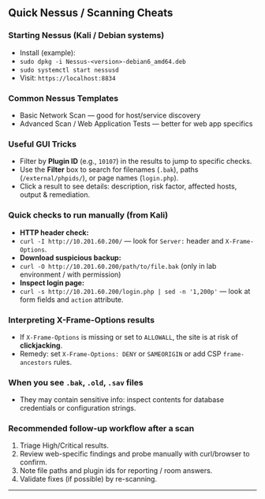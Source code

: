 

## Quick Nessus / Scanning Cheats


### Starting Nessus (Kali / Debian systems)
- Install (example):
- `sudo dpkg -i Nessus-<version>-debian6_amd64.deb`
- `sudo systemctl start nessusd`
- Visit: `https://localhost:8834`


### Common Nessus Templates
- Basic Network Scan — good for host/service discovery
- Advanced Scan / Web Application Tests — better for web app specifics


### Useful GUI Tricks
- Filter by **Plugin ID** (e.g., `10107`) in the results to jump to specific checks.
- Use the **Filter** box to search for filenames (`.bak`), paths (`/external/phpids/`), or page names (`login.php`).
- Click a result to see details: description, risk factor, affected hosts, output & remediation.


### Quick checks to run manually (from Kali)
- **HTTP header check:**
- `curl -I http://10.201.60.200/` — look for `Server:` header and `X-Frame-Options`.
- **Download suspicious backup:**
- `curl -O http://10.201.60.200/path/to/file.bak` (only in lab environment / with permission)
- **Inspect login page:**
- `curl -s http://10.201.60.200/login.php | sed -n '1,200p'` — look at form fields and `action` attribute.


### Interpreting X-Frame-Options results
- If `X-Frame-Options` is missing or set to `ALLOWALL`, the site is at risk of **clickjacking**.
- Remedy: set `X-Frame-Options: DENY` or `SAMEORIGIN` or add CSP `frame-ancestors` rules.


### When you see `.bak`, `.old`, `.sav` files
- They may contain sensitive info: inspect contents for database credentials or configuration strings.


### Recommended follow-up workflow after a scan
1. Triage High/Critical results.
2. Review web-specific findings and probe manually with curl/browser to confirm.
3. Note file paths and plugin ids for reporting / room answers.
4. Validate fixes (if possible) by re-scanning.


---
